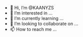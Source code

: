 - 👋 Hi, I’m @KAANYZS
- 👀 I’m interested in ...
- 🌱 I’m currently learning ...
- 💞️ I’m looking to collaborate on ...
- 📫 How to reach me ...

<!---
KAANYZS/KAANYZS is a ✨ special ✨ repository because its `README.md` (this file) appears on your GitHub profile.
You can click the Preview link to take a l your changes.
--->
